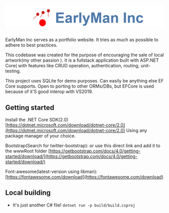 # ![EarlyMan](logo.png)

EarlyMan Inc serves as a portfolio website. It tries as much as possible to adhere to best practices.

This codebase was created for the purpose of encouraging the sale of local artwork(my other passion ). It is a fullstack application built with ASP.NET Core( with features like CRUD operation, authentication, routing,  unit-testing.

This project uses SQLite for demo purposes. Can easily be anything else EF Core supports. Open to porting to other ORMs/DBs, but EFCore is used because of it'S good interop with VS2019.

## Getting started

Install the .NET Core SDK(2.0)[https://dotnet.microsoft.com/download/dotnet-core/2.0](https://dotnet.microsoft.com/download/dotnet-core/2.0)
Using any package manager of your choice.

Bootstrap(Search for twitter-bootstrap): or use this direct link and add it to the wwwRoot folder [https://getbootstrap.com/docs/4.0/getting-started/download/](https://getbootstrap.com/docs/4.0/getting-started/download/)

Font-awesome(latest-version using libman): [https://fontawesome.com/download](https://fontawesome.com/download)

## Local building

- It's just another C# file!   `dotnet run -p build/build.csproj`
